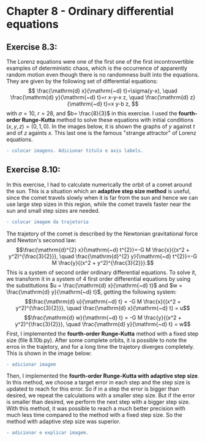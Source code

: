 # Chapter 8 - Ordinary differential equations

## Exercise 8.3:
The Lorenz equations were one of the first one of the first incontrovertible examples of deterministic chaos, which is the occurrence of apparently random motion
even though there is no randomness built into the equations. They are given by the following set of differential equations:
$$ \frac{\mathrm{d} x}{\mathrm{~d} t}=\sigma(y-x), \quad \frac{\mathrm{d} y}{\mathrm{~d} t}=r x-y-x z, \quad \frac{\mathrm{d} z}{\mathrm{~d} t}=x y-b z, $$
with $\sigma=10$, $r=28$, and $b= \frac{8}{3}$ in this exercise. I used the **fourth-order Runge-Kutta** method to solve these equations with initial conditions $(x,y,z) = (0,1,0)$. In the images below, it is shown the graphs of $y$ against $t$ and of $z$ againts $x$. This last one is the famous "strange attractor" of Lorenz equations.
```diff
- colocar imagens. Adicionar titulo e axis labels.
```

## Exercise 8.10:
In this exercise, I had to calculate numerically the orbit of a comet around the sun. This is a situation which an **adaptive step size method** is useful, since the comet travels slowly when it is far from the sun and hence we can use large step sizes in this region, while the comet travels faster near the sun and small step sizes are needed.
```diff
- colocar imagem da trajetoria
```
The trajetory of the comet is described by the Newtonian gravitational force and Newton's seconod law:
$$\frac{\mathrm{d}^{2} x}{\mathrm{~d} t^{2}}=-G M \frac{x}{(x^2 + y^2)^{\frac{3}{2}}}, \quad \frac{\mathrm{d}^{2} y}{\mathrm{~d} t^{2}}=-G M \frac{y}{(x^2 + y^2)^{\frac{3}{2}}}.$$
This is a system of second order ordinary differential equations. To solve it, we transform it in a system of 4 first order differential equations by using the substitutions $u = \frac{\mathrm{d} x}{\mathrm{~d} t}$ and $w = \frac{\mathrm{d} y}{\mathrm{~d} t}$, getting the following system:
$$\frac{\mathrm{d} u}{\mathrm{~d} t} = -G M \frac{x}{(x^2 + y^2)^{\frac{3}{2}}}, \quad \frac{\mathrm{d} x}{\mathrm{~d} t} = u$$
$$\frac{\mathrm{d} w}{\mathrm{~d} t} = -G M \frac{y}{(x^2 + y^2)^{\frac{3}{2}}}, \quad \frac{\mathrm{d} y}{\mathrm{~d} t} = w$$
First, I implemented the **fourth-order Runge-Kutta** method with a fixed step size (file 8.10b.py). After some complete orbits, it is possible to note the erros in the trajetory, and for a long time the trajetory diverges completely. This is shown in the image below:
```diff
- adicionar imagem
```
Then, I implemented the **fourth-order Runge-Kutta with adaptive step size**. In this method, we choose a target error in each step and the step size is updated to reach for this error. So if in a step the error is bigger than desired, we repeat the calculations with a smaller step size. But if the error is smaller than desired, we perform the next step with a bigger step size. With this method, it was possible to reach a much better precision with much less time compared to the method with a fixed step size. So the method with adaptive step size was superior.
```diff
- adicionar e explicar imagem.
```
